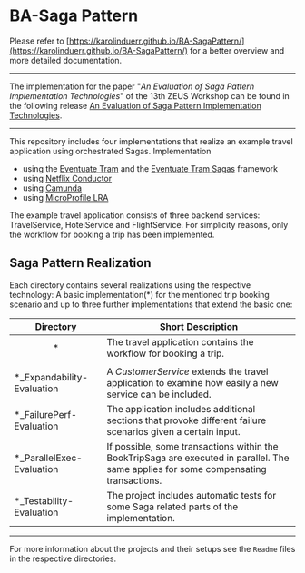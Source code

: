 # BA-Saga Pattern

Please refer to [https://karolinduerr.github.io/BA-SagaPattern/](https://karolinduerr.github.io/BA-SagaPattern/) for a better overview and more detailed documentation.

-----------------------------------------------------------------------------

The implementation for the paper "*An Evaluation of Saga Pattern Implementation Technologies*" of the 13th ZEUS Workshop can be found
in the following release [An Evaluation of Saga Pattern Implementation Technologies](https://github.com/KarolinDuerr/BA-SagaPattern/releases/tag/v1.0).

-----------------------------------------------------------------------------

This repository includes four implementations that realize an example travel application using orchestrated Sagas.
Implementation
- using the [Eventuate Tram](https://github.com/eventuate-tram/eventuate-tram-core) and the [Eventuate Tram Sagas](https://github.com/eventuate-tram/eventuate-tram-sagas) framework
- using [Netflix Conductor](https://github.com/Netflix/conductor)
- using [Camunda](https://github.com/camunda/camunda-bpm-platform/tree/master/spring-boot-starter)
- using [MicroProfile LRA](https://github.com/eclipse/microprofile-lra)

The example travel application consists of three backend services: TravelService,
HotelService and FlightService. For simplicity reasons, only the workflow for booking a trip has been implemented.


## Saga Pattern Realization

Each directory contains several realizations using the respective technology: A basic implementation(*) for the mentioned trip booking scenario and up to
three further implementations that extend the basic one:

| <center>__Directory__</center> | <center>__Short Description__</center> |
   |:----------------------------|:-------------------|
| <center>*</center> | The travel application contains the workflow for booking a trip.|
|||
| *_Expandability-Evaluation | A _CustomerService_ extends the travel application to examine how easily a new service can be included.|
| *_FailurePerf-Evaluation |  The application includes additional sections that provoke different failure scenarios given a certain input.|
| *_ParallelExec-Evaluation | If possible, some transactions within the BookTripSaga are executed in parallel. The same applies for some compensating transactions.|
| *_Testability-Evaluation | The project includes automatic tests for some Saga related parts of the implementation.|

-----------------------------------------------------------------------------
For more information about the projects and their setups see the `Readme` files in the respective directories.
